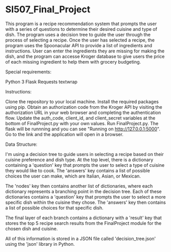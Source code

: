 # SI507_Final_Project

This program is a recipe recommendation system that prompts the user with a series of questions to determine their desired cuisine and type of dish. 
The program uses a decision tree to guide the user through the process of selecting a recipe. 
Once the user has selected a recipe, the program uses the Spoonacular API to provide a list of ingredients and instructions.
User can enter the ingredients they are missing for making the dish, and the program can accesse Kroger database to give users the price of each missing ingredient to help them with grocery budgeting.

Special requirements:

Python 3
Flask
Requests
textwrap 

Instructions:

Clone the repository to your local machine.
Install the required packages using pip.
Obtain an authorization code from the Kroger API by visiting the authorization URL in your web browser and completing the authentication flow.
Update the auth_code, client_id, and client_secret variables at the bottom of FinalProject.py with your own values.
Run FinalProject.py.
The flask will be runnning and you can see "Running on http://127.0.0.1:5000".
Go to the link and the application will open in a browser. 

Data Structure: 

I'm using a decision tree to guide users in selecting a recipe based on their cuisine preference and dish type. At the top level, there is a dictionary containing a 'question' key that prompts the user to select a type of cuisine they would like to cook. The 'answers' key contains a list of possible choices the user can make, which are Italian, Asian, or Mexican.

The 'nodes' key then contains another list of dictionaries, where each dictionary represents a branching point in the decision tree. Each of these dictionaries contains a 'question' key that prompts the user to select a more specific dish within the cuisine they chose. The 'answers' key then contains a list of possible choices for that specific dish.

The final layer of each branch contains a dictionary with a 'result' key that stores the top 5 recipe search results from the FinalProject module for the chosen dish and cuisine.

All of this information is stored in a JSON file called 'decision_tree.json' using the 'json' library in Python.







